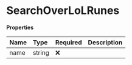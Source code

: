 # SearchOverLoLRunes

**Properties**

| Name | Type   | Required | Description |
| :--- | :----- | :------- | :---------- |
| name | string | ❌       |             |

<!-- This file was generated by liblab | https://liblab.com/ -->
